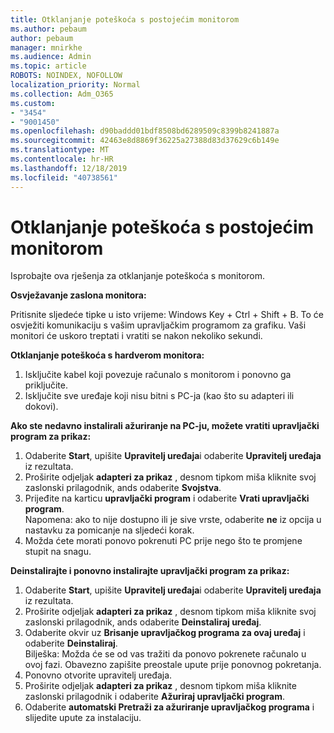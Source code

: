 ```yaml
---
title: Otklanjanje poteškoća s postojećim monitorom
ms.author: pebaum
author: pebaum
manager: mnirkhe
ms.audience: Admin
ms.topic: article
ROBOTS: NOINDEX, NOFOLLOW
localization_priority: Normal
ms.collection: Adm_O365
ms.custom:
- "3454"
- "9001450"
ms.openlocfilehash: d90baddd01bdf8508bd6289509c8399b8241887a
ms.sourcegitcommit: 42463e8d8869f36225a27388d83d37629c6b149e
ms.translationtype: MT
ms.contentlocale: hr-HR
ms.lasthandoff: 12/18/2019
ms.locfileid: "40738561"
---
```

# <a name="troubleshoot-an-existing-monitor"></a>Otklanjanje poteškoća s postojećim monitorom

Isprobajte ova rješenja za otklanjanje poteškoća s monitorom. 

**Osvježavanje zaslona monitora:**

Pritisnite sljedeće tipke u isto vrijeme: Windows Key + Ctrl + Shift + B. To će osvježiti komunikaciju s vašim upravljačkim programom za grafiku. Vaši monitori će uskoro treptati i vratiti se nakon nekoliko sekundi.

**Otklanjanje poteškoća s hardverom monitora:**

1. Isključite kabel koji povezuje računalo s monitorom i ponovno ga priključite.
2. Isključite sve uređaje koji nisu bitni s PC-ja (kao što su adapteri ili dokovi).

**Ako ste nedavno instalirali ažuriranje na PC-ju, možete vratiti upravljački program za prikaz:**

1. Odaberite **Start**, upišite **Upravitelj uređaja**i odaberite **Upravitelj uređaja** iz rezultata.
2. Proširite odjeljak **adapteri za prikaz** , desnom tipkom miša kliknite svoj zaslonski prilagodnik, ands odaberite **Svojstva**.
3. Prijeđite na karticu **upravljački program** i odaberite **Vrati upravljački program**. <br>
Napomena: ako to nije dostupno ili je sive vrste, odaberite **ne** iz opcija u nastavku za pomicanje na sljedeći korak.
4. Možda ćete morati ponovo pokrenuti PC prije nego što te promjene stupit na snagu.

**Deinstalirajte i ponovno instalirajte upravljački program za prikaz:**

1. Odaberite **Start**, upišite **Upravitelj uređaja**i odaberite **Upravitelj uređaja** iz rezultata.
2. Proširite odjeljak **adapteri za prikaz** , desnom tipkom miša kliknite svoj zaslonski prilagodnik, ands odaberite **Deinstaliraj uređaj**. 
3. Odaberite okvir uz **Brisanje upravljačkog programa za ovaj uređaj** i odaberite **Deinstaliraj**.<br>
Bilješka: Možda će se od vas tražiti da ponovo pokrenete računalo u ovoj fazi. Obavezno zapišite preostale upute prije ponovnog pokretanja.
4. Ponovno otvorite upravitelj uređaja.
5. Proširite odjeljak **adapteri za prikaz** , desnom tipkom miša kliknite zaslonski prilagodnik i odaberite **Ažuriraj upravljački program**.
6. Odaberite **automatski Pretraži za ažuriranje upravljačkog programa** i slijedite upute za instalaciju.